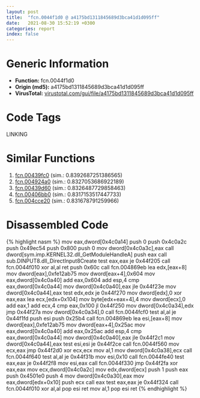```yaml
---
layout: post
title:  "fcn.0044f1d0 @ a4175bd1311845689d3bca41d1d095ff"
date:   2021-08-30 15:52:19 +0300
categories: report
index: false
---
```


# Generic Information
- **Function:** fcn.0044f1d0
- **Origin (md5):** a4175bd1311845689d3bca41d1d095ff
- **VirusTotal:** [virustotal.com/gui/file/a4175bd1311845689d3bca41d1d095ff][virustotal_ref]

# Code Tags
<span class="tag" id="LINKING">LINKING</span>


# Similar Functions

1. [fcn.00439fc0][similar_1_ref] (sim.: 0.8392687251386565)
2. [fcn.004924a0][similar_2_ref] (sim.: 0.8327053686922189)
3. [fcn.00439d60][similar_3_ref] (sim.: 0.8326487729858463)
4. [fcn.00406bb0][similar_4_ref] (sim.: 0.8317153517447733)
5. [fcn.004cce20][similar_5_ref] (sim.: 0.831678791259966)


# Disassembled Code

{% highlight nasm %}
mov eax,dword[0x4c0a14]
push 0
push 0x4c0a2c
push 0x49ec54
push 0x800
push 0
mov dword[0x4c0a3c],eax
call dword[sym.imp.KERNEL32.dll_GetModuleHandleA]
push eax
call sub.DINPUT8.dll_DirectInput8Create
test eax,eax
je 0x44f205
call fcn.0044f010
xor al,al
ret 
push 0x60c
call fcn.004869eb
lea edx,[eax+8]
mov dword[eax],0xfe12ab75
mov dword[eax+4],0x604
mov eax,dword[0x4c0a40]
add eax,0x604
add esp,4
cmp eax,dword[0x4c0a44]
mov dword[0x4c0a40],eax
jle 0x44f23e
mov dword[0x4c0a44],eax
test edx,edx
je 0x44f270
mov dword[edx],0
xor eax,eax
lea ecx,[edx+0x104]
mov byte[edx+eax+4],4
mov dword[ecx],0
add eax,1
add ecx,4
cmp eax,0x100
jl 0x44f250
mov dword[0x4c0a34],edx
jmp 0x44f27a
mov dword[0x4c0a34],0
call fcn.0044fcf0
test al,al
je 0x44f1fd
push esi
push 0x25b4
call fcn.004869eb
lea esi,[eax+8]
mov dword[eax],0xfe12ab75
mov dword[eax+4],0x25ac
mov eax,dword[0x4c0a40]
add eax,0x25ac
add esp,4
cmp eax,dword[0x4c0a44]
mov dword[0x4c0a40],eax
jle 0x44f2c1
mov dword[0x4c0a44],eax
test esi,esi
je 0x44f2ce
call fcn.0044f560
mov ecx,eax
jmp 0x44f2d0
xor ecx,ecx
mov al,1
mov dword[0x4c0a38],ecx
call fcn.0044f640
test al,al
je 0x44f31b
mov esi,0x10
call fcn.0044fe40
test eax,eax
je 0x44f2f8
mov esi,eax
call fcn.0044f330
jmp 0x44f2fa
xor eax,eax
mov ecx,dword[0x4c0a2c]
mov edx,dword[ecx]
push 1
push eax
push 0x4501e0
push 4
mov dword[0x4c0a30],eax
mov eax,dword[edx+0x10]
push ecx
call eax
test eax,eax
je 0x44f324
call fcn.0044f010
xor al,al
pop esi
ret 
mov al,1
pop esi
ret 
{% endhighlight %}


[similar_1_ref]: /report/fcn.00439fc0@a4175bd1311845689d3bca41d1d095ff
[similar_2_ref]: /report/fcn.004924a0@be7fba7cc724acf4ae2900d99e0fc9c3
[similar_3_ref]: /report/fcn.00439d60@a4175bd1311845689d3bca41d1d095ff
[similar_4_ref]: /report/fcn.00406bb0@0aa2d73a5300dff2412388945614b507
[similar_5_ref]: /report/fcn.004cce20@279a61b1e76da49531f1f16fd1102a2d
[virustotal_ref]: https://www.virustotal.com/gui/file/a4175bd1311845689d3bca41d1d095ff